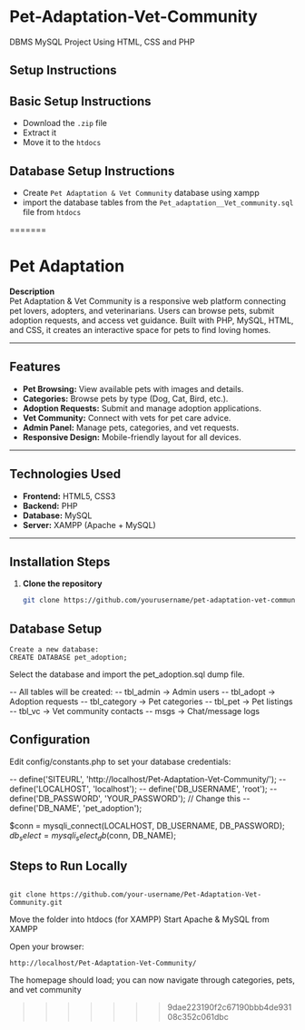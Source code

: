 # Pet-Adaptation-Vet-Community
DBMS MySQL Project Using HTML, CSS and PHP 

Setup Instructions
---

Basic Setup Instructions
--

- Download the <code>.zip</code> file
- Extract it
- Move it to the <code>htdocs</code>

Database Setup Instructions
--
- Create <code>Pet Adaptation & Vet Community</code> database using xampp
- import the database tables from the <code>Pet_adaptation__Vet_community.sql</code> file from <code>htdocs</code>


=======
# Pet Adaptation

**Description**  
Pet Adaptation & Vet Community is a responsive web platform connecting pet lovers, adopters, and veterinarians. Users can browse pets, submit adoption requests, and access vet guidance. Built with PHP, MySQL, HTML, and CSS, it creates an interactive space for pets to find loving homes.

---

## Features

- **Pet Browsing:** View available pets with images and details.  
- **Categories:** Browse pets by type (Dog, Cat, Bird, etc.).  
- **Adoption Requests:** Submit and manage adoption applications.  
- **Vet Community:** Connect with vets for pet care advice.  
- **Admin Panel:** Manage pets, categories, and vet requests.  
- **Responsive Design:** Mobile-friendly layout for all devices.  

---

## Technologies Used

- **Frontend:** HTML5, CSS3  
- **Backend:** PHP  
- **Database:** MySQL  
- **Server:** XAMPP (Apache + MySQL)  

---

## Installation Steps

1. **Clone the repository**  
   ```bash
   git clone https://github.com/yourusername/pet-adaptation-vet-community.git

## Database Setup

``` Open phpMyAdmin
Create a new database:
CREATE DATABASE pet_adoption;
```
Select the database and import the pet_adoption.sql dump file.

-- All tables will be created:
-- tbl_admin → Admin users
-- tbl_adopt → Adoption requests
-- tbl_category → Pet categories
-- tbl_pet → Pet listings
-- tbl_vc → Vet community contacts
-- msgs → Chat/message logs

## Configuration

Edit config/constants.php to set your database credentials:

-- define('SITEURL', 'http://localhost/Pet-Adaptation-Vet-Community/');
-- define('LOCALHOST', 'localhost');
-- define('DB_USERNAME', 'root');
-- define('DB_PASSWORD', 'YOUR_PASSWORD'); // Change this
-- define('DB_NAME', 'pet_adoption');

$conn = mysqli_connect(LOCALHOST, DB_USERNAME, DB_PASSWORD);
$db_select = mysqli_select_db($conn, DB_NAME);


## Steps to Run Locally

```Clone the repository:

git clone https://github.com/your-username/Pet-Adaptation-Vet-Community.git
```

Move the folder into htdocs (for XAMPP)
Start Apache & MySQL from XAMPP

Open your browser:
```
http://localhost/Pet-Adaptation-Vet-Community/
```
The homepage should load; you can now navigate through categories, pets, and vet community
>>>>>>> 9dae223190f2c67190bbb4de93108c352c061dbc
